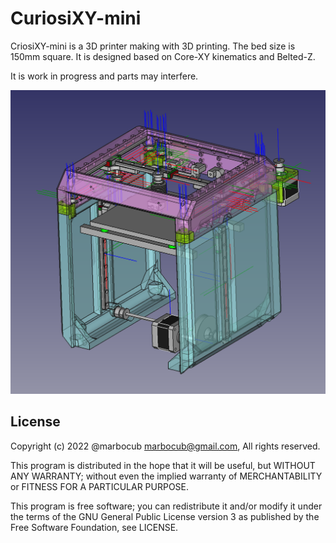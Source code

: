 # CuriosiXY-mini

CriosiXY-mini is a 3D printer making with 3D printing.
The bed size is 150mm square.
It is designed based on Core-XY kinematics and Belted-Z.

It is work in progress and parts may interfere.

![Home](Images/CuriosiXY-Assembly.png)

## License

Copyright (c) 2022 @marbocub <marbocub@gmail.com>, All rights reserved.

This program is distributed in the hope that it will be useful, but WITHOUT ANY WARRANTY; without even the implied warranty of MERCHANTABILITY or FITNESS FOR A PARTICULAR PURPOSE. 

This program is free software; you can redistribute it and/or modify it under the terms of the GNU General Public License version 3 as published by the Free Software Foundation, see LICENSE.
